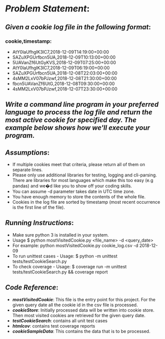 # ***Problem Statement***:

## ***Given a cookie log file in the following format***:

### cookie,timestamp:
* AtY0laUfhglK3lC7,2018-12-09T14:19:00+00:00
* SAZuXPGUrfbcn5UA,2018-12-09T10:13:00+00:00
* 5UAVanZf6UtGyKVS,2018-12-09T07:25:00+00:00
* AtY0laUfhglK3lC7,2018-12-09T06:19:00+00:00
* SAZuXPGUrfbcn5UA,2018-12-08T22:03:00+00:00
* 4sMM2LxV07bPJzwf,2018-12-08T21:30:00+00:00
* fbcn5UAVanZf6UtG,2018-12-08T09:30:00+00:00
* 4sMM2LxV07bPJzwf,2018-12-07T23:30:00+00:00

## ***Write a command line program in your preferred language to process the log file and return the most active cookie for specified day. The example below shows how we'll execute your program.***

## ***Assumptions***:

* If multiple cookies meet that criteria, please return all of them on separate lines. 
* Please only use additional libraries for testing, logging and cli-parsing. There are libraries for most languages which make this too easy (e.g pandas) and we�d like you to show off your coding skills. 
* You can assume -d parameter takes date in UTC time zone.
* You have enough memory to store the contents of the whole file. 
* Cookies in the log file are sorted by timestamp (most recent occurrence is the first line of the file).

## ***Running Instructions***:

* Make sure python 3 is installed in your system.
* Usage $ python mostVisitedCookie.py <file_name> -d <query_date>
* For example: python mostVisitedCookie.py cookie_log.csv -d 2018-12-09 
* To run unittest cases - Usage: $ python -m unittest tests/testCookieSearch.py
* To check coverage - Usage: $ coverage run -m unittest tests/testCookieSearch.py && coverage report

## ***Code Reference***:

* ***mostVisitedCookie***: This file is the entry point for this project. For the given query date all the cookie id in the csv file is processed.
* ***cookieStore***:  Initially processed data will be written into cookie store. Then most visited cookies are retrieved for the given query date.
* ***testCookieSearch***: contains all unit test cases 
* ***htmlcov***: contains test coverage reports
* ***cookieSampleData***: This contains the data that is to be processed. 

